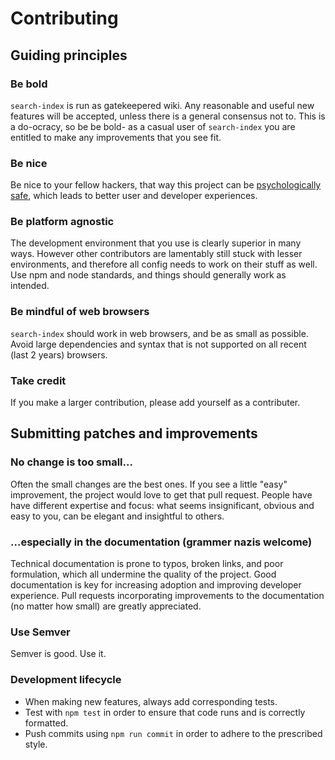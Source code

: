 # Contributing

## Guiding principles

### Be bold

`search-index` is run as gatekeepered wiki. Any reasonable and useful new features will be accepted, unless there is a general consensus not to. This is a do-ocracy, so be be bold- as a casual user of `search-index` you are entitled to make any improvements that you see fit.

### Be nice

Be nice to your fellow hackers, that way this project can be [psychologically safe](https://en.wikipedia.org/wiki/Psychological_safety), which leads to better user and developer experiences.

### Be platform agnostic

The development environment that you use is clearly superior in many ways. However other contributors are lamentably still stuck with lesser environments, and therefore all config needs to work on their stuff as well. Use npm and node standards, and things should generally work as intended.

### Be mindful of web browsers

`search-index` should work in web browsers, and be as small as possible. Avoid large dependencies and syntax that is not supported on all recent (last 2 years) browsers.

### Take credit

If you make a larger contribution, please add yourself as a contributer.

## Submitting patches and improvements

### No change is too small...

Often the small changes are the best ones. If you see a little "easy" improvement, the project would love to get that pull request. People have have different expertise and focus: what seems insignificant, obvious and easy to you, can be elegant and insightful to others.

### ...especially in the documentation (grammer nazis welcome)

Technical documentation is prone to typos, broken links, and poor formulation, which all undermine the quality of the project. Good documentation is key for increasing adoption and improving developer experience. Pull requests incorporating improvements to the documentation (no matter how small) are greatly appreciated.

### Use Semver

Semver is good. Use it.

### Development lifecycle

 * When making new features, always add corresponding tests.
 * Test with `npm test` in order to ensure that code runs and is correctly formatted.
 * Push commits using `npm run commit` in order to adhere to the prescribed style.
